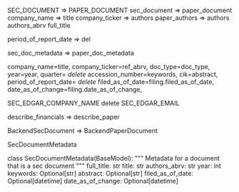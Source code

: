SEC_DOCUMENT => PAPER_DOCUMENT
sec_document => paper_document 
company_name => title
company_ticker => authors
paper_authors => authors
authors_abrv
full_title

period_of_report_date => del

sec_doc_metadata => paper_doc_metadata

company_name=title,
company_ticker=ref_abrv,
doc_type=doc_type,
year=year,
quarter= *delete*
accession_number=keywords,
cik=abstract,
period_of_report_date= *delete*
filed_as_of_date=filing.filed_as_of_date,
date_as_of_change=filing.date_as_of_change,


SEC_EDGAR_COMPANY_NAME delete
SEC_EDGAR_EMAIL

describe_financials  => describe_paper

BackendSecDocument => BackendPaperDocument

SecDocumentMetadata

class SecDocumentMetadata(BaseModel):
    """
    Metadata for a document that is a sec document
    """
    full_title: str
    title: str
    authors_abrv: str
    year: int
    keywords: Optional[str]
    abstract: Optional[str]
    filed_as_of_date: Optional[datetime]
    date_as_of_change: Optional[datetime]
